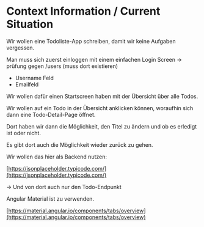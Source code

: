 # Context Information / Current Situation

Wir wollen eine Todoliste-App schreiben, damit wir keine Aufgaben vergessen.

Man muss sich zuerst einloggen mit einem einfachen Login Screen → prüfung gegen /users (muss dort existieren)

- Username Feld
- Emailfeld

Wir wollen dafür einen Startscreen haben mit der Übersicht über alle Todos.

Wir wollen auf ein Todo in der Übersicht anklicken können, woraufhin sich dann eine Todo-Detail-Page öffnet.

Dort haben wir dann die Möglichkeit, den Titel zu ändern und ob es erledigt ist oder nicht.

Es gibt dort auch die Möglichkeit wieder zurück zu gehen.

Wir wollen das hier als Backend nutzen:

[https://jsonplaceholder.typicode.com/](https://jsonplaceholder.typicode.com/)

→ Und von dort auch nur den Todo-Endpunkt

Angular Material ist zu verwenden.

[https://material.angular.io/components/tabs/overview](https://material.angular.io/components/tabs/overview)
